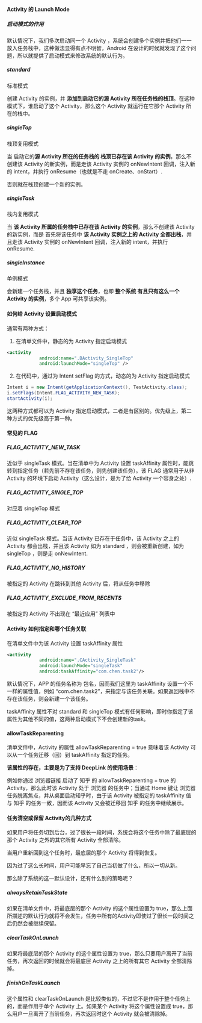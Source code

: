 #### Activity 的 Launch Mode

#####  启动模式的作用

默认情况下，我们多次启动同一个 Activity ，系统会创建多个实例并把他们一一放入任务栈中，这种做法显得有点不明智，Android 在设计的时候就发现了这个问题，所以就提供了启动模式来修改系统的默认行为。



#####  standard

标准模式

创建 Activity 的实例，并 **添加到启动它的源 Activity 所在任务栈的栈顶**。在这种模式下，谁启动了这个 Activity，那么这个 Activity 就运行在它那个 Activity 所在的栈中。



#####  singleTop

栈顶复用模式

当 启动它的**源 Activity 所在的任务栈的 栈顶已存在该 Activity 的实例**，那么不创建该 Activity 的新实例，而是走该 Activity 实例的 onNewIntent 回调，注入新的 intent，并执行 onResume（也就是不走 onCreate、onStart）.

否则就在栈顶创建一个新的实例。



#####  singleTask

栈内复用模式

当 **该 Activity 所属的任务栈中已存在该 Activity 的实例**，那么不创建该 Activity 的新实例，而是 首先将该任务中 **该 Activity 实例之上的 Activity 全都出栈**，并且走该 Activity 实例的 onNewIntent 回调，注入新的 intent，并执行 onResume.



#####  singleInstance

单例模式

会新建一个任务栈，并且 **独享这个任务**，也即 **整个系统 有且只有这么一个 Activity 的实例**，多个 App 可共享该实例。



####  如何给 Activity 设置启动模式

通常有两种方式：

1. 在清单文件中，静态的为 Activity 指定启动模式

```xml
<activity
            android:name=".BActivity_SingleTop"
            android:launchMode="singleTop" />
```



2. 在代码中，通过为 Intent setFlag 的方式，动态的为 Activity 指定启动模式

```java
Intent i = new Intent(getApplicationContext(), TestActivity.class);
i.setFlags(Intent.FLAG_ACTIVITY_NEW_TASK);
startActivity(i);
```

这两种方式都可以为 Activity 指定启动模式，二者是有区别的。优先级上，第二种方式的优先级高于第一种。



####  常见的 FLAG 

#####  FLAG_ACTIVITY_NEW_TASK

近似于 singleTask 模式。当在清单中为 Activity 设置 taskAffinity 属性时，能跳转到指定任务（若先前不存在该任务，则先创建该任务）。该 FLAG 通常用于从非 Activity 的环境下启动 Activity（这么设计，是为了给 Activity 一个容身之处）.



#####  FLAG_ACTIVITY_SINGLE_TOP

对应着 singleTop 模式



#####  FLAG_ACTIVITY_CLEAR_TOP

近似 singleTask 模式。当该 Activity 已存在于任务中，该 Activity 之上的 Activity 都会出栈，并且该 Activity 如为 standard ，则会被重新创建，如为 singleTop ，则是走 onNewIntent.



#####  FLAG_ACTIVITY_NO_HISTORY

被指定的 Activity 在跳转到其他 Activity 后，将从任务中移除



#####  FLAG_ACTIVITY_EXCLUDE_FROM_RECENTS

被指定的 Activity 不出现在 “最近应用” 列表中



####  Activity 如何指定和哪个任务关联

在清单文件中为该 Activity 设置 taskAffinity 属性

```xml
<activity
            android:name=".CActivity_SingleTask"
            android:launchMode="singleTask"
            android:taskAffinity="com.chen.task2"/>
```



默认情况下，APP 的任务名称为 包名，因而我们这里为 taskAffinity 设置一个不一样的属性值，例如 “com.chen.task2”，来指定与该任务关联。如果返回栈中不存在该任务，则会新建一个该任务。

taskAffinity 属性不对 standard 和 singleTop 模式有任何影响，即时你指定了该属性为其他不同的值，这两种启动模式下不会创建新的task。



####  allowTaskReparenting 

清单文件中，Activity 的属性 allowTaskReparenting = true 意味着该 Activity 可以从一个任务迁移（回）到 taskAffinity 指定的任务。

**该属性的存在，主要是为了支持 DeepLink 的使用场景**：

例如你通过 浏览器链接 启动了 知乎 的 allowTaskReparenting = true 的 Activity，那么此时该 Activity 处于 浏览器 的任务中；当通过 Home 键让 浏览器任务脱离焦点，并从桌面启动知乎时，由于该 Activity 被指定的 taskAffinity 值与 知乎 的任务一致，因而该 Activity 又会被迁移回 知乎 的任务中继续展示。



####  任务清空或保留 Activity的几种方式

如果用户将任务切到后台，过了很长一段时间，系统会将这个任务中除了最底层的那个 Activity 之外的其它所有 Activity 全部清除。

当用户重新回到这个任务时，最底层的那个 Activity 将得到恢复。

因为过了这么长时间，用户可能早忘了自己当初做了什么，所以一切从新。



那么除了系统的这一默认设计，还有什么别的策略呢？

#####  **alwaysRetainTaskState**

如果在清单文件中，将最底层的那个 Activity 的这个属性设置为 true，那么上面所描述的默认行为就将不会发生，任务中所有的Activity即使过了很长一段时间之后仍然会被继续保留。



#####  **clearTaskOnLaunch**

如果将最底层的那个 Activity 的这个属性设置为 true，那么只要用户离开了当前任务，再次返回的时候就会将最底层 Activity 之上的所有其它 Activity 全部清除掉。



#####  **finishOnTaskLaunch**

这个属性和 clearTaskOnLaunch 是比较类似的，不过它不是作用于整个任务上的，而是作用于单个 Activity 上。如果某个 Activity 将这个属性设置成 true，那么用户一旦离开了当前任务，再次返回时这个 Activity 就会被清除掉。





























